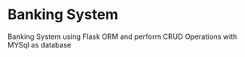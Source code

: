 # Banking System
 Banking System using Flask ORM and perform CRUD Operations with MYSql as database
